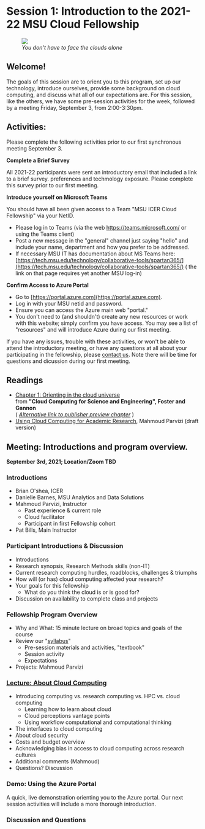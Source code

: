 # Session 1: Introduction to the 2021-22 MSU Cloud Fellowship

<figure>    
  <img src="../img/facing_the_atlantic_clouds_psbills_2021.gif" />
  <figcaption><em>You don't have to face the clouds alone</em></figcaption>
</figure>


## Welcome! 

The goals of this session are to orient you to this program, set up our technology, introduce ourselves, provide some background on cloud computing, and discuss what all of our expectations are.    For this session, like the others, we have some pre-session activities for the week, followed by a meeting Friday, September 3, from 2:00-3:30pm.  


## Activities:

Please complete the following activities prior to our first synchronous meeting September 3. 

**Complete a Brief Survey**

All 2021-22 participants were sent an introductory email that included a link to a brief survey.  preferences and techmology exposure.   Please complete this survey prior to our first meeting. 


**Introduce yourself on Microsoft Teams**
 
You should have all been given access to a Team "MSU ICER Cloud Fellowship" via your NetID.  

  * Please log in to Teams (via the web https://teams.microsoft.com/ or using the Teams client)
  * Post a new message in the "general" channel just saying "hello" and include your name, department and how you prefer to be addressed.   
  * If necessary MSU IT has documentation about MS Teams here:  [https://tech.msu.edu/technology/collaborative-tools/spartan365/](https://tech.msu.edu/technology/collaborative-tools/spartan365/)  ( the link on that page requires yet another MSU log-in)

**Confirm Access to Azure Portal**

  * Go to [https://portal.azure.com](https://portal.azure.com).
  * Log in with your MSU netid and password.
  * Ensure you can access the Azure main web "portal."  
  * You don't need to (and shouldn't) create any new resources or work with this website; simply confirm you have access.   You may see a list of "resources" and will introduce Azure during our first meeting. 

If you have any issues, trouble with these activities, or won't be able to attend the introductory meeting, or have any questions at all about your participating in the fellowship, please [contact us](contact.md).  Note there will be time for questions and dicussion during our first meeting. 

## Readings  

  * [Chapter 1: Orienting in the cloud universe](https://s3.us-east-2.amazonaws.com/a-book/Orienting.html) <br>from **"Cloud Computing for Science and Engineering", Foster and Gannon**  
     ( *[Alternative link to publisher preview chapter](https://mitpress.ublish.com/ereader/239/?preview#page/1)*  )
  * [Using Cloud Computing for Academic Research](../references/DRAFT_cloud_computing_for_academic_research_parvizi_2021.pdf), Mahmoud Parvizi (draft version)

    
## Meeting: Introductions and program overview. 

**September 3rd, 2021;  Location/Zoom TBD**

### Introductions
  * Brian O'shea, ICER
  * Danielle Barnes, MSU Analytics and Data Solutions
  * Mahmoud Parvizi, Instructor
     - Past experience & current role
     - Cloud facilitator
     - Participant in first Fellowship cohort
  * Pat Bills, Main Instructor
  
### Participant Introductions & Discussion

  * Introductions
  * Research synopsis, Research Methods skills (non-IT)
  * Current research computing hurdles, roadblocks, challenges & triumphs
  * How will (or has) cloud computing affected your research?
  * Your goals for this fellowship
    * What do you think the cloud is or is good for?
  * Discussion on availability to complete class and projects
  
### Fellowship Program Overview

  * Why and What: 15 minute lecture on broad topics and goals of the course 
  * Review our "[syllabus](../index.md#syllabus)"
     * Pre-session materials and activities, "textbook"
     * Session activity
     * Expectations
  * Projects: Mahmoud Parvizi

### [Lecture: About Cloud Computing](lecture_introduction_to_cloud_computing_research.md)
  
  * Introducing computing vs. research computing vs. HPC vs. cloud computing
     - Learning how to learn about cloud
     - Cloud perceptions vantage points
     - Using workflow computational and computational thinking 
  * The interfaces to cloud computing 
  * About cloud security
  * Costs and budget overview
  * Acknowledging bias in access to cloud computing across research cultures
  * Additional comments (Mahmoud)
  * Questions?  Discussion

### Demo: Using the Azure Portal

A quick, live demonstration orienting you to the Azure portal.  Our next session activities will include a more thorough introduction. 

### Discussion and Questions
